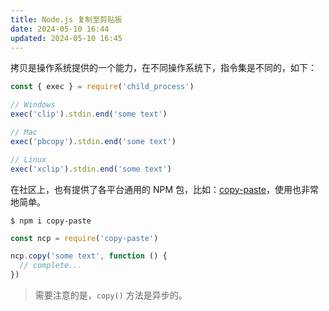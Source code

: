 ```yaml
---
title: Node.js 复制至剪贴板
date: 2024-05-10 16:44
updated: 2024-05-10 16:45
---
```


拷贝是操作系统提供的一个能力，在不同操作系统下，指令集是不同的，如下：

```js
const { exec } = require('child_process')

// Windows
exec('clip').stdin.end('some text')

// Mac
exec('pbcopy').stdin.end('some text')

// Linux
exec('xclip').stdin.end('some text')
```

在社区上，也有提供了各平台通用的 NPM 包，比如：[copy-paste](https://links.jianshu.com/go?to=https%3A%2F%2Fgithub.com%2Fxavi-%2Fnode-copy-paste)，使用也非常地简单。

```shell
$ npm i copy-paste
```

```js
const ncp = require('copy-paste')

ncp.copy('some text', function () {
  // complete...
})
```

> 需要注意的是，`copy()` 方法是异步的。
